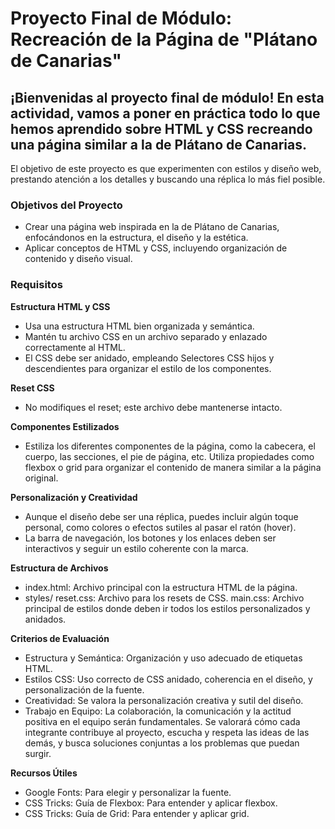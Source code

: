 # Proyecto Final de Módulo: Recreación de la Página de "Plátano de Canarias"

## ¡Bienvenidas al proyecto final de módulo! En esta actividad, vamos a poner en práctica todo lo que hemos aprendido sobre HTML y CSS recreando una página similar a la de Plátano de Canarias.

El objetivo de este proyecto es que experimenten con estilos y diseño web, prestando atención a los detalles y buscando una réplica lo más fiel posible.

### Objetivos del Proyecto
- Crear una página web inspirada en la de Plátano de Canarias, enfocándonos en la estructura, el diseño y la estética.
- Aplicar conceptos de HTML y CSS, incluyendo organización de contenido y diseño visual.

### Requisitos

**Estructura HTML y CSS**

- Usa una estructura HTML bien organizada y semántica.
- Mantén tu archivo CSS en un archivo separado y enlazado correctamente al HTML.
- El CSS debe ser anidado, empleando Selectores CSS hijos y descendientes para organizar el estilo de los componentes.

**Reset CSS**

- No modifiques el reset; este archivo debe mantenerse intacto.
  
**Componentes Estilizados**

- Estiliza los diferentes componentes de la página, como la cabecera, el cuerpo, las secciones, el pie de página, etc.
Utiliza propiedades como flexbox o grid para organizar el contenido de manera similar a la página original.

**Personalización y Creatividad**

- Aunque el diseño debe ser una réplica, puedes incluir algún toque personal, como colores o efectos sutiles al pasar el ratón (hover).
- La barra de navegación, los botones y los enlaces deben ser interactivos y seguir un estilo coherente con la marca.

**Estructura de Archivos** 
- index.html: Archivo principal con la estructura HTML de la página.
- styles/
reset.css: Archivo para los resets de CSS.
main.css: Archivo principal de estilos donde deben ir todos los estilos personalizados y anidados.

**Criterios de Evaluación**
- Estructura y Semántica: Organización y uso adecuado de etiquetas HTML.
- Estilos CSS: Uso correcto de CSS anidado, coherencia en el diseño, y personalización de la fuente.
- Creatividad: Se valora la personalización creativa y sutil del diseño.
- Trabajo en Equipo: La colaboración, la comunicación y la actitud positiva en el equipo serán fundamentales. Se valorará cómo cada integrante contribuye al proyecto, escucha y respeta las ideas de las demás, y busca soluciones conjuntas a los problemas que puedan surgir.

**Recursos Útiles**
- Google Fonts: Para elegir y personalizar la fuente.
- CSS Tricks: Guía de Flexbox: Para entender y aplicar flexbox.
- CSS Tricks: Guía de Grid: Para entender y aplicar grid.